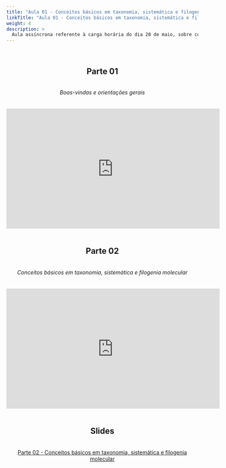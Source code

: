 ```yaml
---
title: "Aula 01 - Conceitos básicos em taxonomia, sistemática e filogenia molecular"
linkTitle: "Aula 01 - Conceitos básicos em taxonomia, sistemática e filogenia molecular"
weight: 4
description: >
  Aula assíncrona referente à carga horária do dia 20 de maio, sobre conceitos básicos em taxonomia, sistemática e filogenia molecular.
---
```


<br>
<div align="center">
<h2>Parte 01</h2>
<br>
<i>Boas-vindas e orientações gerais</i>
<br><br><br>
<iframe width="560" height="315" src="https://www.youtube.com/embed/WWm1CftDwHE" frameborder="0" allow="accelerometer; autoplay; clipboard-write; encrypted-media; gyroscope; picture-in-picture" allowfullscreen></iframe>
<br><br>

<h2>Parte 02</h2>
<br>
<i>Conceitos básicos em taxonomia, sistemática e filogenia molecular</i>
<br><br><br>
<iframe width="560" height="315" src="https://www.youtube.com/embed/d_iw6Wj7yDE" frameborder="0" allow="accelerometer; autoplay; clipboard-write; encrypted-media; gyroscope; picture-in-picture" allowfullscreen></iframe>
<br><br>

<h2>Slides</h2>
<br>
<a href="https://github.com/desirrepetters/gstreinamentoeconsultoria/raw/master/userguide/content/pt-br/2024_01/aulas/slides/aula_01b.pdf">Parte 02 - Conceitos básicos em taxonomia, sistemática e filogenia molecular</a>
</div>